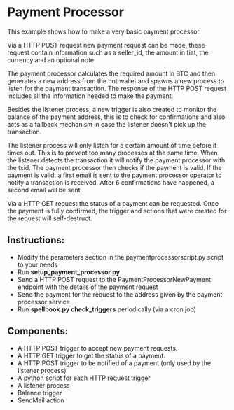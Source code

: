 # Payment Processor

This example shows how to make a very basic payment processor.

Via a HTTP POST request new payment request can be made, these request contain information such as a seller_id, the amount in fiat, the currency and an optional note.

The payment processor calculates the required amount in BTC and then generates a new address from the hot wallet and 
spawns a new process to listen for the payment transaction. The response of the HTTP POST request includes all the information needed to make the payment.  

Besides the listener process, a new trigger is also created to monitor the balance of the payment address, this is to 
check for confirmations and also acts as a fallback mechanism in case the listener doesn't pick up the transaction.

The listener process will only listen for a certain amount of time before it times out. This is to prevent too many processes at the same time.
When the listener detects the transaction it will notify the payment processor with the txid. The payment processor then checks if the payment is valid.
If the payment is valid, a first email is sent to the payment processor operator to notify a transaction is received. After 6 confirmations have happened, 
a second email will be sent.

Via a HTTP GET request the status of a payment can be requested. Once the payment is fully confirmed, 
the trigger and actions that were created for the request will self-destruct.

Instructions:
-------------
* Modify the parameters section in the paymentprocessorscript.py script to your needs  
* Run **setup_payment_processor.py**
* Send a HTTP POST request to the PaymentProcessorNewPayment endpoint with the details of the payment request
* Send the payment for the request to the address given by the payment processor service
* Run **spellbook.py check_triggers** periodically (via a cron job)

Components:
-------------
* A HTTP POST trigger to accept new payment requests.
* A HTTP GET trigger to get the status of a payment.
* A HTTP POST trigger to be notified of a payment (only used by the listener process)
* A python script for each HTTP request trigger
* A listener process
* Balance trigger
* SendMail action
